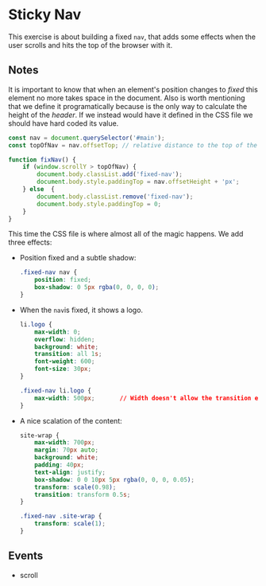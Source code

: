 # Sticky Nav

This exercise is about building a fixed `nav`, that adds some effects when the user scrolls and hits the top of the
browser with it.
 
## Notes

It is important to know that when an element's position changes to *fixed* this element no more takes 
space in the document. Also is worth mentioning that we define it programatically because is the only way to calculate the height of 
the *header*. If we instead would have it defined in the CSS file we should have hard coded its value.
```javascript
const nav = document.querySelector('#main');
const topOfNav = nav.offsetTop;	// relative distance to the top of the node parent

function fixNav() {
	if (window.scrollY > topOfNav) {
		document.body.classList.add('fixed-nav');
		document.body.style.paddingTop = nav.offsetHeight + 'px';
	} else	{
		document.body.classList.remove('fixed-nav');
		document.body.style.paddingTop = 0;
	}
}
```

This time the CSS file is where almost all of the magic happens. We add three effects:

* Position fixed and a subtle shadow:
	```css 
	.fixed-nav nav {
		position: fixed;
		box-shadow: 0 5px rgba(0, 0, 0, 0);
	}
	```
* When the `nav`is fixed, it shows a logo.
	```css
	li.logo {
		max-width: 0;
		overflow: hidden;
		background: white;
		transition: all 1s;
		font-weight: 600;
		font-size: 30px;
	}

	.fixed-nav li.logo {
		max-width: 500px;		// Width doesn't allow the transition effect		
	}
	```
* A nice scalation of the content:
	```css
	site-wrap {
		max-width: 700px;
		margin: 70px auto;
		background: white;
		padding: 40px;
		text-align: justify;
		box-shadow: 0 0 10px 5px rgba(0, 0, 0, 0.05);
		transform: scale(0.98);
		transition: transform 0.5s;
	}

	.fixed-nav .site-wrap {
		transform: scale(1);
	}
	```

## Events
* scroll

